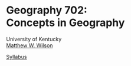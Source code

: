 # Geography 702: <br>Concepts in Geography

University of Kentucky
<br>[Matthew W. Wilson](https://wilsonism.github.io/)

[Syllabus](syllabus.md)
